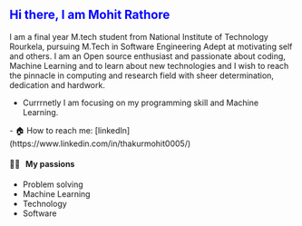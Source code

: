 
<h2 style="color: Blue;"> Hi there, I am Mohit Rathore </h2>
<p> I am a final year M.tech student from National Institute of Technology Rourkela, pursuing M.Tech in Software Engineering
  Adept at motivating self and others. I am an Open source enthusiast and passionate about coding, Machine Learning and to learn about new technologies and I wish to reach the pinnacle in computing and research field with sheer determination, dedication and hardwork.

  - Currrnetly I am focusing on my programming skill  and Machine Learning.
</p>
- 🏠 How to reach me: [linkedIn](https://www.linkedin.com/in/thakurmohit0005/)

#### 👨‍💻 &nbsp;&nbsp;My passions
* Problem solving
* Machine Learning
* Technology
* Software
  

<!---
mohit72700/mohit72700 is a ✨ special ✨ repository because its `README.md` (this file) appears on your GitHub profile.
You can click the Preview link to take a look at your changes.
--->
